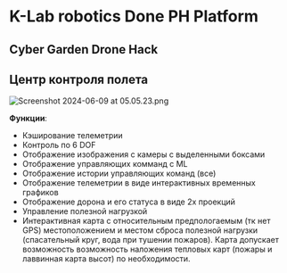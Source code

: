 # K-Lab robotics Done PH Platform

## Cyber Garden Drone Hack

## Центр контроля полета
![Screenshot 2024-06-09 at 05.05.23.png](flight-data-center%assets%2FScreenshot%202024-06-09%20at%2005.05.23.png)

**Функции**:

- Кэширование телеметрии
- Контроль по 6 DOF
- Отображение изображения с камеры с выделенными боксами
- Отображение управляющих комманд с ML
- Отображение истории управляющих команд (все)
- Отображение телеметрии в виде интерактивных временных графиков
- Отображение дорона и его статуса в виде 2х проекций
- Управление полезной нагрузкой
- Интерактивная карта с относительным предпологаемым (тк нет GPS) местоположением и местом сброса полезной нагрузки (спасательный круг, вода при тушении пожаров). Карта допускает возможность возможность наложения тепловых карт (пожары и лаввинная карта высот) по необходимости.

